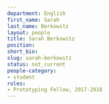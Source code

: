 ```yaml
---
department: English
first_name: Sarah
last_name: Berkowitz
layout: people
title: Sarah Berkowitz
position:
short_bio:
slug: sarah-berkowitz
status: not_current
people-category:
- student
roles:
- Prototyping Fellow, 2017-2018
---
```

